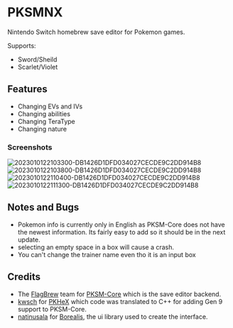 # PKSMNX
Nintendo Switch homebrew save editor for Pokemon games.

Supports:
- Sword/Sheild
- Scarlet/Violet

## Features
- Changing EVs and IVs
- Changing abilities
- Changing TeraType
- Changing nature

### Screenshots
![2023010122103300-DB1426D1DFD034027CECDE9C2DD914B8](https://user-images.githubusercontent.com/17303294/210194939-e8f4c923-1916-4e01-97ff-ba92a2524071.jpg)
![2023010122103800-DB1426D1DFD034027CECDE9C2DD914B8](https://user-images.githubusercontent.com/17303294/210194935-5ccc8187-348b-4f8d-8773-d1b81372d90c.jpg)
![2023010122110400-DB1426D1DFD034027CECDE9C2DD914B8](https://user-images.githubusercontent.com/17303294/210194936-83b3a2c2-10fb-4dde-b09d-7cecfaa03207.jpg)
![2023010122111300-DB1426D1DFD034027CECDE9C2DD914B8](https://user-images.githubusercontent.com/17303294/210194938-4bb074f9-1077-45d0-9db1-59c1af7b8d9c.jpg)

## Notes and Bugs
- Pokemon info is currently only in English as PKSM-Core does not have the newest information. Its fairly easy to add so it should be in the next update.
- selecting an empty space in a box will cause a crash.
- You can't change the trainer name even tho it is an input box

## Credits
- The [FlagBrew](https://github.com/FlagBrew) team for [PKSM-Core](https://github.com/FlagBrew/PKSM-Core) which is the save editor backend.
- [kwsch](https://github.com/kwsch) for [PKHeX](https://github.com/kwsch/PKHeX) which code was translated to C++ for adding Gen 9 support to PKSM-Core.
- [natinusala](https://github.com/natinusala) for [Borealis](https://github.com/natinusala/borealis), the ui library used to create the interface.


